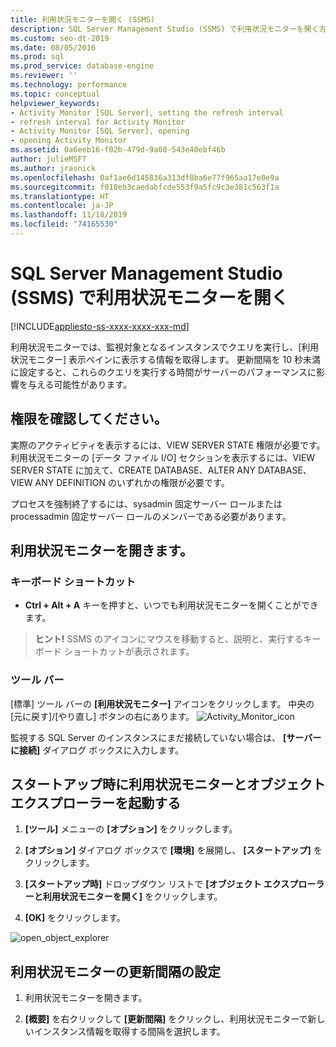 ```yaml
---
title: 利用状況モニターを開く (SSMS)
description: SQL Server Management Studio (SSMS) で利用状況モニターを開く方法。
ms.custom: seo-dt-2019
ms.date: 08/05/2016
ms.prod: sql
ms.prod_service: database-engine
ms.reviewer: ''
ms.technology: performance
ms.topic: conceptual
helpviewer_keywords:
- Activity Monitor [SQL Server], setting the refresh interval
- refresh interval for Activity Monitor
- Activity Monitor [SQL Server], opening
- opening Activity Monitor
ms.assetid: 0a6eeb16-f02b-479d-9a60-543e40ebf46b
author: julieMSFT
ms.author: jrasnick
ms.openlocfilehash: 0af1ae6d145836a313df8ba6e77f965aa17e0e9a
ms.sourcegitcommit: f018eb3caedabfcde553f9a5fc9c3e381c563f1a
ms.translationtype: HT
ms.contentlocale: ja-JP
ms.lasthandoff: 11/18/2019
ms.locfileid: "74165530"
---
```

# <a name="open-activity-monitor-in-sql-server-management-studio-ssms"></a>SQL Server Management Studio (SSMS) で利用状況モニターを開く
[!INCLUDE[appliesto-ss-xxxx-xxxx-xxx-md](../../includes/appliesto-ss-xxxx-xxxx-xxx-md.md)]
   
 利用状況モニターでは、監視対象となるインスタンスでクエリを実行し、[利用状況モニター] 表示ペインに表示する情報を取得します。 更新間隔を 10 秒未満に設定すると、これらのクエリを実行する時間がサーバーのパフォーマンスに影響を与える可能性があります。  
  
  
##  <a name="Permissions"></a> 権限を確認してください。  
 実際のアクティビティを表示するには、VIEW SERVER STATE 権限が必要です。 利用状況モニターの [データ ファイル I/O] セクションを表示するには、VIEW SERVER STATE に加えて、CREATE DATABASE、ALTER ANY DATABASE、VIEW ANY DEFINITION のいずれかの権限が必要です。  
  
 プロセスを強制終了するには、sysadmin 固定サーバー ロールまたは processadmin 固定サーバー ロールのメンバーである必要があります。  
  
  
## <a name="open-activity-monitor"></a>利用状況モニターを開きます。  

### <a name="keyboard-shortcut"></a>キーボード ショートカット  
 - **Ctrl + Alt + A** キーを押すと、いつでも利用状況モニターを開くことができます。

 >**ヒント!** SSMS のアイコンにマウスを移動すると、説明と、実行するキーボード ショートカットが表示されます。

### <a name="toolbar"></a>ツール バー

[標準] ツール バーの **[利用状況モニター]** アイコンをクリックします。 中央の [元に戻す]/[やり直し] ボタンの右にあります。
![Activity_Monitor_icon](../../relational-databases/performance-monitor/media/activity-monitor-icon.png)  
  
監視する SQL Server のインスタンスにまだ接続していない場合は、 **[サーバーに接続]** ダイアログ ボックスに入力します。
  
## <a name="launch-activity-monitor-and-object-explorer-on-startup"></a>スタートアップ時に利用状況モニターとオブジェクト エクスプローラーを起動する
  
1.  **[ツール]** メニューの **[オプション]** をクリックします。  
  
2.  **[オプション]** ダイアログ ボックスで **[環境]** を展開し、 **[スタートアップ]** をクリックします。  
  
3.  **[スタートアップ時]** ドロップダウン リストで **[オブジェクト エクスプローラーと利用状況モニターを開く]** をクリックします。  

4.  **[OK]** をクリックします。

![open_object_explorer](../../relational-databases/performance-monitor/media/open-object-explorer.png)
  
  
## <a name="set-the-activity-monitor-refresh-interval"></a>利用状況モニターの更新間隔の設定  
  
1.   利用状況モニターを開きます。  
  
2.   **[概要]** を右クリックして **[更新間隔]** をクリックし、利用状況モニターで新しいインスタンス情報を取得する間隔を選択します。  
  
  
